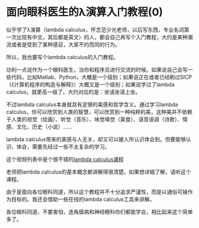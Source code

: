 <!--
.. title: 面向眼科医生的λ演算入门教程(0)
.. slug: mian-xiang-yan-ke-yi-sheng-de-lyan-suan-ru-men-jiao-cheng-0
.. date: 2017-07-04 00:00:00 UTC+08:00
.. tags: lambda, 教程, 现代眼科医生知识扩展包
.. category: tutorial
.. link:
.. description:
.. type: text
-->
# 面向眼科医生的λ演算入门教程(0)

似乎学了λ演算（lambda calculus，怀念范少光老师，以后写东西，专业名词第一次出现有中文，其后都是英文）的人，都会自己再写个入门教程，大约是某种潮流或者是受到了某种感召，大家不约而同的行为。

所以，我也要写个lambda calculus的入门教程。
<!-- TEASER_END -->

功利一点说作为一个眼科医生，当你和程序员进行交流的时候。如果说自己会写一些代码，比如Matlab、Python，大概是一个级别；如果说正在或者已经刷过SICP（《计算机程序的构造与解释》）大概又是一个级别；如果说学过了lambda calculus，就更高一级了。大约对应的是：坐请坐请上坐。

不过lambda calculus本身就具有足够的美感和哲学含义。通过学习lambda calculus，你可以欣赏到人类的智慧，可以欣赏到一种纯粹的美，这种美并不依赖于人类的视觉（绘画）、听觉（音乐）、味觉嗅觉（美食）、语音语调（诗歌）、情感、文化、历史（小说）……

lambda calculus带来的美感与人无关，却又可以被人所认识体会到。但要能够认识、体会，需要先经过一些不太复杂的学习。

这个视频列表中是个很不错的[lambda calculus课程](https://www.youtube.com/playlist?list=PLUkhEiLrRQXW5jPQy5fWWyqsDc3Uwxghl)

老师把lambda calculus的基本概念都讲解得很清楚。如果想详细了解，请听这个课程。

由于是面向各位眼科同道，所以这个教程并不十分追求严谨性，而是以通俗可操作为目标的。我还会借助一些在线的lambda calculus工具来讲解。

各位眼科同道，不要害怕，连角膜病和神经眼科你们都能学会，相比起来这个简单多了。
